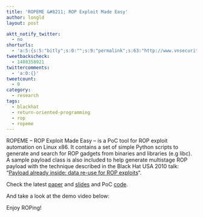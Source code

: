 ```yaml
---
title: 'ROPEME &#8211; ROP Exploit Made Easy'
author: longld
layout: post

aktt_notify_twitter:
  - no
shorturls:
  - 'a:5:{s:5:"bitly";s:0:"";s:9:"permalink";s:63:"http://www.vnsecurity.net/2010/08/ropeme-rop-exploit-made-easy/";s:7:"tinyurl";s:26:"http://tinyurl.com/38eyhlq";s:4:"isgd";s:18:"http://is.gd/eBZH5";s:6:"bitly2";s:21:"http://bit.ly/c3qeUn ";}'
tweetbackscheck:
  - 1408358921
twittercomments:
  - 'a:0:{}'
tweetcount:
  - 0
category:
  - research
tags:
  - blackhat
  - return-oriented-programming
  - rop
  - ropeme
---
```

ROPEME &#8211; ROP Exploit Made Easy &#8211; is a PoC tool for ROP exploit automation on Linux x86. It contains a set of simple Python scripts to generate and search for ROP gadgets from binaries and libraries (e.g libc). A sample payload class is also included to help generate multistage ROP payload with the technique described in the Black Hat USA 2010 talk: &#8220;<a title="Black Hat USA 2010 Media Archives" href="http://blackhat.com/html/bh-us-10/bh-us-10-archives.html#Le" target="_blank">Payload already inside: data re-use for ROP exploits</a>&#8220;.

Check the latest [paper][1] and [slides][2] and PoC [code][3].

And take a look at the demo video below:

Enjoy ROPing!

 [1]: http://force.vnsecurity.net/download/longld/BHUS10_Paper_Payload_already_inside_data_reuse_for_ROP_exploits.pdf
 [2]: http://force.vnsecurity.net/download/longld/BHUS10_Slides_Payload_already_inside_data_reuse_for_ROP_exploits_v1.pdf
 [3]: http://force.vnsecurity.net/download/longld/ropeme-bhus10.tbz2